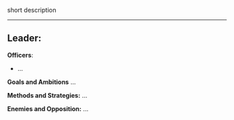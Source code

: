 short description

---

**Leader**:
- 

**Officers**:
- ...

**Goals and Ambitions**
...

**Methods and Strategies:** 
...

**Enemies and Opposition:** 
...
